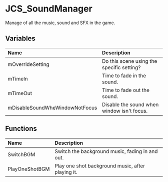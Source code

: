 # JCS_SoundManager

Manage of all the music, sound and SFX in the game.

## Variables

| Name                           | Description                                |
|:-------------------------------|:-------------------------------------------|
| mOverrideSetting               | Do this scene using the specific setting?  |
| mTimeIn                        | Time to fade in the sound.                 |
| mTimeOut                       | Time to fade out the sound.                |
| mDisableSoundWheWindowNotFocus | Disable the sound when window isn't focus. |

## Functions

| Name              | Description                                          |
|:------------------|:-----------------------------------------------------|
| SwitchBGM         | Switch the background music, fading in and out.      |
| PlayOneShotBGM    | Play one shot background music, after playing it.    |

